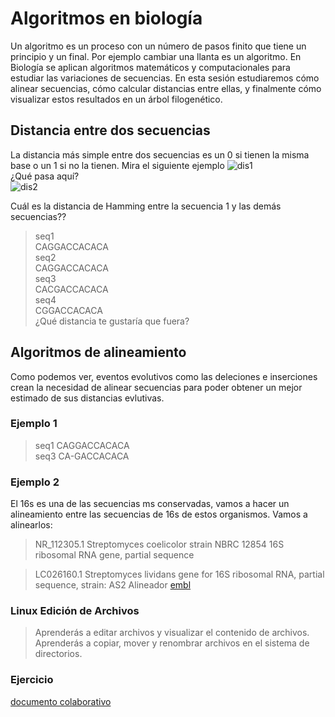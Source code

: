 
# Algoritmos en biología  
Un algoritmo es un proceso con un número de pasos finito que tiene un principio y un final. Por ejemplo cambiar una llanta es un algoritmo. En Biología se aplican algoritmos matemáticos y computacionales para estudiar las variaciones de secuencias. En esta sesión estudiaremos cómo alinear secuencias, cómo calcular distancias entre ellas, y finalmente cómo visualizar estos resultados en un árbol filogenético.      

## Distancia entre dos secuencias  
La distancia más simple entre dos secuencias es un 0 si tienen la misma base o un 1 si no la tienen. Mira el siguiente ejemplo 
![dis1](https://github.com/nselem/cbhonduras/blob/master/imagenes/distanciaH1.png)  
¿Qué pasa aquí?  
![dis2](https://github.com/nselem/cbhonduras/blob/master/imagenes/dist2.png)  

Cuál es la distancia de Hamming entre la secuencia 1 y las demás secuencias?? 

>seq1  
CAGGACCACACA  
>seq2  
CAGGACCACACA  
>seq3  
CACGACCACACA  
>seq4  
CGGACCACACA  
¿Qué distancia te gustaría que fuera?  

## Algoritmos de alineamiento    
Como podemos ver, eventos evolutivos como las deleciones e inserciones crean la necesidad de alinear secuencias para poder obtener un mejor estimado de sus distancias evlutivas.  

### Ejemplo 1    
>seq1  CAGGACCACACA   
>seq3  CA-GACCACACA   

### Ejemplo 2
El 16s es una de las secuencias ms conservadas, vamos a hacer un alineamiento entre las secuencias de 16s de estos organismos. Vamos a alinearlos:

>NR_112305.1 Streptomyces coelicolor strain NBRC 12854 16S ribosomal RNA gene, partial sequence


>LC026160.1 Streptomyces lividans gene for 16S ribosomal RNA, partial sequence, strain: AS2
Alineador [embl](https://www.ebi.ac.uk/Tools/msa/clustalw2/)   
  
### Linux Edición de Archivos   
> Aprenderás a editar archivos y visualizar el contenido de archivos.   
> Aprenderás a copiar, mover y renombrar archivos en el sistema de directorios.  


### Ejercicio  
[documento colaborativo ](https://etherpad.net/p/compbio)  
